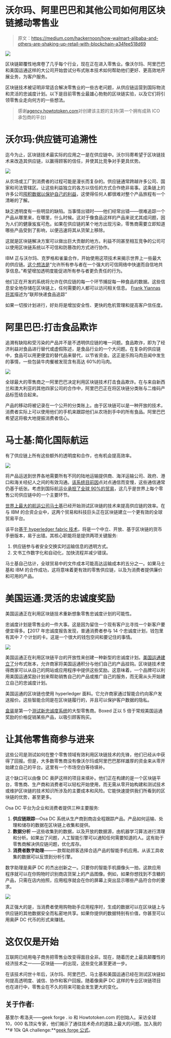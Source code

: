 # 沃尔玛、阿里巴巴和其他公司如何用区块链撼动零售业

> 原文：<https://medium.com/hackernoon/how-walmart-alibaba-and-others-are-shaking-up-retail-with-blockchain-a34fee518d69>

![](img/c29756c75866fe89fcbffa2f78091079.png)

区块链颠覆性地席卷了几乎每个行业，现在正在进入零售业。像沃尔玛、阿里巴巴和美国运通这样的大公司开始尝试分布式账本技术如何帮助他们更好、更高效地开展业务，为客户服务。

区块链技术被证明非常适合解决零售业的一些古老问题，从供应链运营到国际物流和灵活的忠诚度计划。以下是目前零售业最雄心勃勃的区块链实验，以及它们将引领零售业走向何方的一些想法。

> 感谢[agency.howtotoken.com](http://agency.howtotoken.com/)对创建该主题的支持(第一个拥有成熟 ICO 承包商的平台)

# 沃尔玛:供应链可追溯性

迄今为止，区块链技术最实际的应用之一是在供应链中。沃尔玛寄希望于区块链技术来改造其供应链，以赢得顾客的信任，并使其比竞争对手更具优势。

![](img/8476b076778b6c96cf90d15c376daae9.png)

从农场或工厂到消费者的过程可能是漫长而复杂的。供应链通常跨越许多公司、国家和司法管辖区。让这些利益独立的各方以信任的方式合作绝非易事。这条链上的许多公司[囤积数据以保护自己的利益](http://fortune.com/2015/08/05/big-data-supply-chain/)，这使得任何人都很难对整个产品旅程有一个清晰的了解。

缺乏透明度有一些明显的缺陷。当事情出错时——他们经常出错——很难追踪一个产品从哪里来，在哪里，什么时候。这对于像食品这样的产品来说尤其成问题，因为人们的健康岌岌可危。如果在供应链的某个地方出现污染，零售商需要立即知道哪些产品受到了影响，以便迅速将其从货架上移除。

这就是区块链解决方案可以做出巨大贡献的地方。利益不同甚至相互竞争的公司可以使用区块链系统以不可信和防篡改的方式进行协作。

IBM 正与沃尔玛、克罗格和雀巢合作，开始使用这项技术来揭示世界上一些最大的供应链。[这个想法是](https://techcrunch.com/2017/08/22/ibm-costco-walmart-and-others-team-up-to-improve-food-safety-with-blockchains/)“允许所有参与者在一个强大的可信网络中快速而自信地共享信息。”希望增加透明度能促进所有参与者更负责任的行为。

他们正在开发的系统将允许在供应链的每一个环节捕捉每一种食品的数据。这些信息安全地存储在区块链上，任何需要的人都可以访问相关信息。 [Frank Yiannas 将其](https://blogs.wsj.com/cio/2018/06/25/walmart-led-blockchain-effort-seeks-farm-to-grocery-aisle-view-of-food-supply-chain/)描述为“联邦快递食品追踪”

如果一切按计划进行，好处将是增加安全性、更快的危机管理和提高客户信任度。

# 阿里巴巴:打击食品欺诈

追溯有缺陷和受污染的产品并不是不透明供应链的唯一问题。食品欺诈，即为了经济利益对食品进行替代或虚假陈述，是食品行业的一个大问题。在复杂的供应链中，食品可以用更便宜的替代品来替代，以节省资金。这正是乐购马肉丑闻中发生的事情，一些包装牛肉餐被发现含有高达 60%的马肉。

![](img/223c238ed0e7c52e5607c9072044a245.png)

全球最大的零售商之一阿里巴巴决定利用区块链技术打击食品欺诈。在与来自新西兰和澳大利亚的其他四家公司的合作中，阿里巴巴正在将区块链分类账与二维码产品标签结合起来。

产品的移动将被记录在一个公开的分类账上。由于区块链可以是一种开放的技术，消费者实际上可以使用他们的手机来跟踪他们从农场到手中的所有食品。阿里巴巴希望这将极大地提振消费者信心。

# 马士基:简化国际航运

有了供应链上所有这些额外的透明度和合作，也有机会提高效率。

![](img/1be7f9830589f46e8ec75c4fdf47a829.png)

将产品运送到世界各地需要所有不同的陆地运输提供商、海洋运输公司、政府、港口和海关经纪人之间的有效沟通。[该系统目前因](https://www-01.ibm.com/common/ssi/cgi-bin/ssialias?htmlfid=CPV03008USEN)点对点通信而变慢，这些通信通常仍基于纸张。考虑到国际航运业[承担了全球 90%的贸易](http://www.ics-shipping.org/shipping-facts/shipping-and-world-trade)，这几乎是世界上每个零售公司供应链中的一个主要环节。

[世界上最大的航运公司马士基](https://www.maersk.com/)已经开始测试区块链的技术来提高供应链的效率。在与 IBM 的合资企业中，这两个贸易和科技巨头正在区块链建立一个更有效的全球贸易平台。

该平台[基于 hyperledger fabric 技术](https://www.joc.com/maritime-news/container-lines/ibm-maersk-blockchain-gains-steam-while-trying-allay-forwarder-fears_20180321.html)，将是一个中立、开放、基于区块链的货币手册版本，易于出错。其核心职能将是提供两项关键服务:

1.  供应链参与者安全交换实时运输信息的透明方式。
2.  文书工作数字化和自动化，加快流程并减少错误。

马士基自己估计，全球贸易中的文件成本可能高达运输成本的五分之一。如果马士基和 IBM 的合作成功，这将意味着更有效的零售供应链，以及为消费者提供廉价和可用的产品。

# 美国运通:灵活的忠诚度奖励

美国运通正在利用区块链技术重新想象零售忠诚度计划的可能性。

忠诚度计划是零售业的一件大事。这是因为留住一个现有客户比寻找一个新客户要便宜得多。【2017 年忠诚度报告发现，普通消费者参与 14 个忠诚度计划，钱包里有其中 7 个计划的卡。这是一个很大的钱包空间和要记住的事情。

![](img/7d2af11694090a448a2072041a4f4386.png)

美国运通正在利用区块链平台的开放性来创建一种新型的忠诚度计划。[美国运通建立了](https://www.americanbanker.com/news/has-amex-found-a-data-gold-mine-with-its-rewards-blockchain)分布式账本，允许商家将美国运通积分与他们自己的产品挂钩。区块链技术使得商家可以从自己的网站或应用程序中提供这些奖励。这意味着，一个品牌可以利用美国运通奖励计划来帮助销售自己的产品或推广自己的服务，而无需从头开始建立自己的忠诚度计划。

美国运通的区块链也使用 hyperledger 面料。它允许商家通过智能合约向客户发送报价。这些智能合同是在区块链履行的，并且可以保护客户数据的隐私。

[盒装](https://www.boxed.com/)是第一个[测试新忠诚度系统](https://www.marketingdive.com/news/amex-pilots-blockchain-based-loyalty-rewards-with-boxed/524452/)的大型零售商。Boxed 正以 5 倍于常规美国运通奖励的价格促销某些产品，以吸引顾客购买。

# 让其他零售商参与进来

这些公司是测试如何在整个零售领域有效利用区块链技术的先锋，他们已经从中获得了回报。但是，大多数零售商没有像沃尔玛或阿里巴巴那样雄厚的资金来从零开始建立自己的平台。这里有一个市场空白等待填补。

这个缺口可以由像 DC 奥萨这样的项目来填补。他们正在构建的是一个区块链平台，零售商、生产商和消费者可以轻松开始使用，而无需从零开始构建和测试技术或维护区块链的技术知识所涉及的主要成本和风险。它能快速提供我们所看到的区块链的优势，甚至更多。

Osa DC 平台为企业和消费者提供三种主要服务:

1.  **供应链跟踪**—Osa DC 系统从生产商到商店全程跟踪产品。产品如何运输、处理和储存的数据在区块链上收集和提供。
2.  **数据分析** —这些收集到的数据，以及开放的数据源，由机器学习算法进行清理和分析。如果出了问题，人工智能引擎可以通知任何需要知道的人。这有助于零售商解决供应链问题，优化库存。
3.  **消费者数字助理**——一款帮助顾客选择合适产品的智能手机应用。从该工具收集的数据可以反馈到分析引擎。

数字助理是奥萨 DC 的杰出创新之一。只要你的智能手机摄像头一拍，这款应用程序就可以在你购物时识别商店货架上的产品图像。例如，如果你想找到不含糖的产品，只需在店内拍照，应用程序就会在你的屏幕上突出显示哪些产品符合你的要求。

![](img/053f44c280f4c804503cbc4eb2a923f0.png)

真正强大的是，当消费者使用购物助手应用程序时，生成的数据可以在区块链上与供应链的其他数据安全而私密地共享。如果你提供的数据特别有价值，你甚至可以用奥萨 DC 代币的形式来赚钱。

# 这仅仅是开始

互联网已经用电子商务把零售业改变得面目全非。现在，随着历史上最具颠覆性的经济技术之一——区块链——的出现，这些变化甚至更进一步。

在该技术问世十年后，沃尔玛、阿里巴巴、马士基和美国运通已经在测试区块链如何提高透明度、诚信、协作和客户回报。随着像奥萨 DC 这样的专业区块链项目也在进行中，零售业在不久的将来可能会发生更大的变化。

## 关于作者:

基里尔·希洛夫——geek forge . io 和 Howtotoken.com 的创始人。采访全球 10，000 名顶尖专家，他们揭示了通往技术奇点的道路上最大的问题。加入我的**# 10k QA challenge:**[geek forge 公式](https://formula.geekforge.io/)。